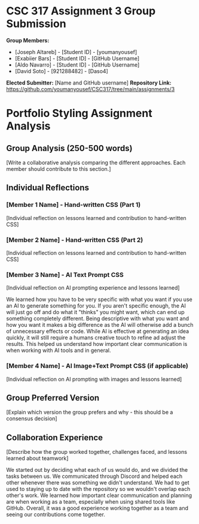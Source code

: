 # CSC 317 Assignment 3 Group Submission

**Group Members:**
- [Joseph Altareb] - [Student ID] - [youmanyousef]
- [Exabiier Bars] - [Student ID] - [GitHub Username]
- [Aldo Navarro] - [Student ID] - [GitHub Username]
- [David Soto] - [921288482] - [Daso4]

**Elected Submitter:** [Name and GitHub username]
**Repository Link:** https://github.com/youmanyousef/CSC317/tree/main/assignments/3


# Portfolio Styling Assignment Analysis

## Group Analysis (250-500 words)
[Write a collaborative analysis comparing the different approaches. Each member should contribute to this section.]


## Individual Reflections

### [Member 1 Name] - Hand-written CSS (Part 1)
[Individual reflection on lessons learned and contribution to hand-written CSS]

### [Member 2 Name] - Hand-written CSS (Part 2)
[Individual reflection on lessons learned and contribution to hand-written CSS]

### [Member 3 Name] - AI Text Prompt CSS
[Individual reflection on AI prompting experience and lessons learned]

We learned how you have to be very specific with what you want if you use an AI to generate something for you. If you aren't
specific enough, the AI will just go off and do what it "thinks" you might want, which can end up something completely different. Being descriptive with what you want and how you want it makes a big difference as the AI will otherwise add a bunch
of unnecessary effects or code. While AI is effective at generating an idea quickly, it will still require a humans creative touch to refine ad adjust the results. This helped us understand how important clear communication is when working with AI tools and in general.

### [Member 4 Name] - AI Image+Text Prompt CSS (if applicable)
[Individual reflection on AI prompting with images and lessons learned]


## Group Preferred Version
[Explain which version the group prefers and why - this should be a consensus decision]


## Collaboration Experience
[Describe how the group worked together, challenges faced, and lessons learned about teamwork]

We started out by deciding what each of us would do, and we divided the tasks between us. We communicated through Discord and helped each other whenever there was something we didn't understand. We had to get used to staying up to date with the repository so we wouldn't overlap each other's work. We learned how important clear communication and planning are when working as a team, especially when using shared tools like GitHub. Overall, it was a good experience working together as a team and seeing our contributions come together.